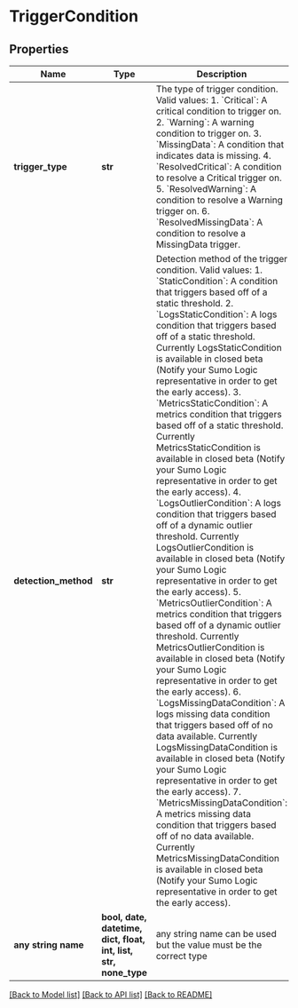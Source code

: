 # TriggerCondition


## Properties
Name | Type | Description | Notes
------------ | ------------- | ------------- | -------------
**trigger_type** | **str** | The type of trigger condition. Valid values:   1. &#x60;Critical&#x60;: A critical condition to trigger on.   2. &#x60;Warning&#x60;: A warning condition to trigger on.   3. &#x60;MissingData&#x60;: A condition that indicates data is missing.   4. &#x60;ResolvedCritical&#x60;: A condition to resolve a Critical trigger on.   5. &#x60;ResolvedWarning&#x60;: A condition to resolve a Warning trigger on.   6. &#x60;ResolvedMissingData&#x60;: A condition to resolve a MissingData trigger. | 
**detection_method** | **str** | Detection method of the trigger condition. Valid values:   1. &#x60;StaticCondition&#x60;: A condition that triggers based off of a static threshold.   2. &#x60;LogsStaticCondition&#x60;: A logs condition that triggers based off of a static threshold. Currently LogsStaticCondition is available in closed beta (Notify your Sumo Logic representative in order to get the early access).   3. &#x60;MetricsStaticCondition&#x60;: A metrics condition that triggers based off of a static threshold. Currently MetricsStaticCondition is available in closed beta (Notify your Sumo Logic representative in order to get the early access).   4. &#x60;LogsOutlierCondition&#x60;: A logs condition that triggers based off of a dynamic outlier threshold. Currently LogsOutlierCondition is available in closed beta (Notify your Sumo Logic representative in order to get the early access).   5. &#x60;MetricsOutlierCondition&#x60;: A metrics condition that triggers based off of a dynamic outlier threshold. Currently MetricsOutlierCondition is available in closed beta (Notify your Sumo Logic representative in order to get the early access).   6. &#x60;LogsMissingDataCondition&#x60;: A logs missing data condition that triggers based off of no data available. Currently LogsMissingDataCondition is available in closed beta (Notify your Sumo Logic representative in order to get the early access).   7. &#x60;MetricsMissingDataCondition&#x60;: A metrics missing data condition that triggers based off of no data available. Currently MetricsMissingDataCondition is available in closed beta (Notify your Sumo Logic representative in order to get the early access). | [optional]  if omitted the server will use the default value of "StaticCondition"
**any string name** | **bool, date, datetime, dict, float, int, list, str, none_type** | any string name can be used but the value must be the correct type | [optional]

[[Back to Model list]](../README.md#documentation-for-models) [[Back to API list]](../README.md#documentation-for-api-endpoints) [[Back to README]](../README.md)


